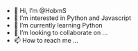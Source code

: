 - 👋 Hi, I’m @HobmS
- 👀 I’m interested in Python and Javascript
- 🌱 I’m currently learning Python
- 💞️ I’m looking to collaborate on ...
- 📫 How to reach me ...

<!---
HobmS/HobmS is a ✨ special ✨ repository because its `README.md` (this file) appears on your GitHub profile.
You can click the Preview link to take a look at your changes.
--->

